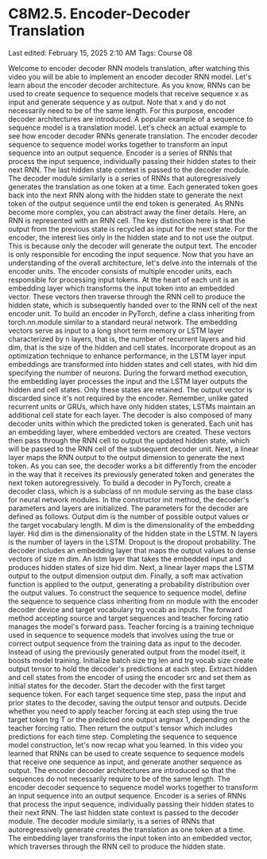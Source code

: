 # C8M2.5. Encoder-Decoder Translation

Last edited: February 15, 2025 2:10 AM
Tags: Course 08

Welcome to encoder decoder RNN models translation, after watching this video you will be able to implement an encoder decoder RNN model. Let's learn about the encoder decoder architecture. As you know, RNNs can be used to create sequence to sequence models that receive sequence x as input and generate sequence y as output. Note that x and y do not necessarily need to be of the same length. For this purpose, encoder decoder architectures are introduced. A popular example of a sequence to sequence model is a translation model. Let's check an actual example to see how encoder decoder RNNs generate translation. The encoder decoder sequence to sequence model works together to transform an input sequence into an output sequence. Encoder is a series of RNNs that process the input sequence, individually passing their hidden states to their next RNN. The last hidden state context is passed to the decoder module. The decoder module similarly is a series of RNNs that autoregressively generates the translation as one token at a time. Each generated token goes back into the next RNN along with the hidden state to generate the next token of the output sequence until the end token is generated. As RNNs become more complex, you can abstract away the finer details. Here, an RNN is represented with an RNN cell. The key distinction here is that the output from the previous state is recycled as input for the next state. For the encoder, the interest lies only in the hidden state and to not use the output. This is because only the decoder will generate the output text. The encoder is only responsible for encoding the input sequence. Now that you have an understanding of the overall architecture, let's delve into the internals of the encoder units. The encoder consists of multiple encoder units, each responsible for processing input tokens. At the heart of each unit is an embedding layer which transforms the input token into an embedded vector. These vectors then traverse through the RNN cell to produce the hidden state, which is subsequently handed over to the RNN cell of the next encoder unit. To build an encoder in PyTorch, define a class inheriting from torch.nn.module similar to a standard neural network. The embedding vectors serve as input to a long short term memory or LSTM layer characterized by n layers, that is, the number of recurrent layers and hid dim, that is the size of the hidden and cell states. Incorporate dropout as an optimization technique to enhance performance, in the LSTM layer input embeddings are transformed into hidden states and cell states, with hid dim specifying the number of neurons. During the forward method execution, the embedding layer processes the input and the LSTM layer outputs the hidden and cell states. Only these states are retained. The output vector is discarded since it's not required by the encoder. Remember, unlike gated recurrent units or GRUs, which have only hidden states, LSTMs maintain an additional cell state for each layer. The decoder is also composed of many decoder units within which the predicted token is generated. Each unit has an embedding layer, where embedded vectors are created. These vectors then pass through the RNN cell to output the updated hidden state, which will be passed to the RNN cell of the subsequent decoder unit. Next, a linear layer maps the RNN output to the output dimension to generate the next token. As you can see, the decoder works a bit differently from the encoder in the way that it receives its previously generated token and generates the next token autoregressively. To build a decoder in PyTorch, create a decoder class, which is a subclass of nn module serving as the base class for neural network modules. In the constructor init method, the decoder's parameters and layers are initialized. The parameters for the decoder are defined as follows. Output dim is the number of possible output values or the target vocabulary length. M dim is the dimensionality of the embedding layer. Hid dim is the dimensionality of the hidden state in the LSTM. N layers is the number of layers in the LSTM. Dropout is the dropout probability. The decoder includes an embedding layer that maps the output values to dense vectors of size m dim. An lstm layer that takes the embedded input and produces hidden states of size hid dim. Next, a linear layer maps the LSTM output to the output dimension output dim. Finally, a soft max activation function is applied to the output, generating a probability distribution over the output values. To construct the sequence to sequence model, define the sequence to sequence class inheriting from nn module with the encoder decoder device and target vocabulary trg vocab as inputs. The forward method accepting source and target sequences and teacher forcing ratio manages the model's forward pass. Teacher forcing is a training technique used in sequence to sequence models that involves using the true or correct output sequence from the training data as input to the decoder. Instead of using the previously generated output from the model itself, it boosts model training. Initialize batch size trg len and trg vocab size create output tensor to hold the decoder's predictions at each step. Extract hidden and cell states from the encoder of using the encoder src and set them as initial states for the decoder. Start the decoder with the first target sequence token. For each target sequence time step, pass the input and prior states to the decoder, saving the output tensor and outputs. Decide whether you need to apply teacher forcing at each step using the true target token trg T or the predicted one output argmax 1, depending on the teacher forcing ratio. Then return the output's tensor which includes predictions for each time step. Completing the sequence to sequence model construction, let's now recap what you learned. In this video you learned that RNNs can be used to create sequence to sequence models that receive one sequence as input, and generate another sequence as output. The encoder decoder architectures are introduced so that the sequences do not necessarily require to be of the same length. The encoder decoder sequence to sequence model works together to transform an input sequence into an output sequence. Encoder is a series of RNNs that process the input sequence, individually passing their hidden states to their next RNN. The last hidden state context is passed to the decoder module. The decoder module similarly, is a series of RNNs that autoregressively generate creates the translation as one token at a time. The embedding layer transforms the input token into an embedded vector, which traverses through the RNN cell to produce the hidden state.